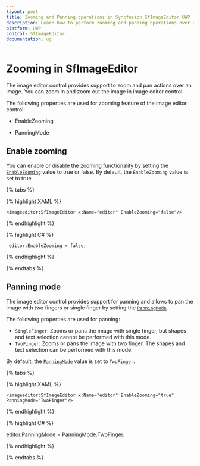 ```yaml
---
layout: post
title: Zooming and Panning operations in Syncfusion SfImageEditor UWP
description: Learn how to perform zooming and panning operations over an image in SfImageEditor control for UWP platform
platform: UWP
control: SfImageEditor
documentation: ug
---
```


# Zooming in SfImageEditor

The image editor control provides support to zoom and pan actions over an image. You can zoom in and zoom out the image in image editor control.

The following properties are used for zooming feature of the image editor control:

* EnableZooming

* PanningMode

## Enable zooming

You can enable or disable the zooming functionality by setting the [`EnableZooming`](https://help.syncfusion.com/cr/uwp/Syncfusion.UI.Xaml.ImageEditor.SfImageEditor.html#Syncfusion_UI_Xaml_ImageEditor_SfImageEditor_EnableZooming) value to true or false. By default, the `EnableZooming` value is set to true.

{% tabs %}

{% highlight XAML %}
  
    <imageeditor:SfImageEditor x:Name="editor" EnableZooming="false"/>
     
{% endhighlight %}

{% highlight C# %}
   
     editor.EnableZooming = false;

{% endhighlight %}

{% endtabs %}

## Panning mode

The image editor control provides support for panning and allows to pan the image with two fingers or single finger by setting the [`PanningMode`](https://help.syncfusion.com/cr/uwp/Syncfusion.UI.Xaml.ImageEditor.SfImageEditor.html#Syncfusion_UI_Xaml_ImageEditor_SfImageEditor_PanningMode).

The following properties are used for panning:

* `SingleFinger`: Zooms or pans the image with single finger, but shapes and text selection cannot be performed with this mode.
* `TwoFinger`: Zooms or pans the image with two finger. The shapes and text selection can be performed with this mode.

By default, the [`PanningMode`](https://help.syncfusion.com/cr/uwp/Syncfusion.UI.Xaml.ImageEditor.SfImageEditor.html#Syncfusion_UI_Xaml_ImageEditor_SfImageEditor_PanningMode) value is set to `TwoFinger`.

{% tabs %}

{% highlight XAML %}

    <imageeditor:SfImageEditor x:Name="editor" EnableZooming="true" PanningMode="TwoFinger"/>

{% endhighlight %}

{% highlight C# %}

editor.PanningMode = PanningMode.TwoFinger;

{% endhighlight %}

{% endtabs %}
